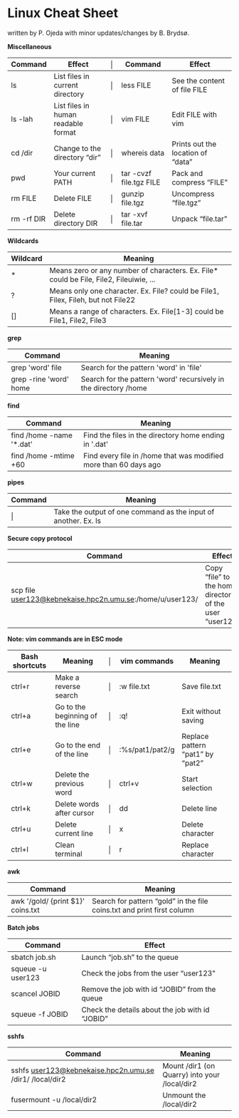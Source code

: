 # Linux Cheat Sheet

written by P. Ojeda with minor updates/changes by B. Brydsø. 

**Miscellaneous**

| Command | Effect | &boxv; | Command | Effect |
| ------- | ------ | - | - | - | 
| ls | List files in current directory | &boxv; | less FILE | See the content of file FILE | 
| ls -lah | List files in human readable format | &boxv; | vim FILE | Edit FILE with vim |
| cd /dir | Change to the directory “dir” | &boxv; | whereis data | Prints out the location of “data” | 
| pwd | Your current PATH | &boxv; | tar -cvzf file.tgz FILE | Pack and compress “FILE” | 
| rm FILE | Delete FILE | &boxv; | gunzip file.tgz | Uncompress “file.tgz” | 
| rm -rf DIR | Delete directory DIR | &boxv; | tar -xvf file.tar | Unpack “file.tar” | 

**Wildcards** 

| Wildcard | Meaning | 
| -------- | ------- | 
| * | Means zero or any number of characters. Ex. File* could be File, File2, Fileuiwie, ... | 
| ? | Means only one character. Ex. File? could be File1, Filex, Fileh, but not File22 | 
| [] | Means a range of characters. Ex. File[1-3] could be File1, File2, File3 | 

**grep**

| Command | Meaning | 
| ------- | ------- | 
| grep 'word' file | Search for the pattern 'word' in 'file' |
| grep -rine 'word' home | Search for the pattern 'word' recursively in the directory /home | 

**find** 

| Command | Meaning |
| ------- | ------- |
| find /home -name '*.dat' | Find the files in the directory home ending in '.dat' |
| find /home -mtime +60 | Find every file in /home that was modified more than 60 days ago | 

**pipes** 

| Command | Meaning | 
| ------- | ------- | 
| \| | Take the output of one command as the input of another. Ex. ls | grep 'word' | 

**Secure copy protocol** 

| Command | Effect | 
| ------- | ------ | 
| scp file user123@kebnekaise.hpc2n.umu.se:/home/u/user123/ | Copy “file” to the home directory of the user “user123” | 

**Note: vim commands are in ESC mode** 

| Bash shortcuts | Meaning | &boxv; | vim commands | Meaning | 
| -------------- | ------- | ------ | ------------ | ------- | 
| ctrl+r | Make a reverse search | &boxv; | :w file.txt | Save file.txt | 
| ctrl+a | Go to the beginning of the line | &boxv; | :q! | Exit without saving |
| ctrl+e | Go to the end of the line | &boxv; | :%s/pat1/pat2/g | Replace pattern “pat1” by “pat2” | 
| ctrl+w | Delete the previous word | &boxv; | ctrl+v | Start selection | 
| ctrl+k | Delete words after cursor | &boxv; | dd | Delete line | 
| ctrl+u | Delete current line | &boxv; | x | Delete character |
| ctrl+l | Clean terminal | &boxv; | r | Replace character | 

**awk**

| Command | Meaning | 
| ------- | ------- | 
| awk '/gold/ {print $1}' coins.txt | Search for pattern “gold” in the file coins.txt and print first column | 

**Batch jobs** 

| Command | Effect | 
| ------- | ------ | 
| sbatch job.sh | Launch “job.sh” to the queue | 
| squeue -u user123 | Check the jobs from the user “user123" | 
| scancel JOBID | Remove the job with id “JOBID” from the queue | 
| squeue -f JOBID | Check the details about the job with id “JOBID” | 

**sshfs**

| Command | Meaning | 
| ------- | ------- | 
| sshfs user123@kebnekaise.hpc2n.umu.se /dir1/ /local/dir2 | Mount /dir1 (on Quarry) into your /local/dir2 | 
| fusermount -u /local/dir2 | Unmount the /local/dir2 | 

